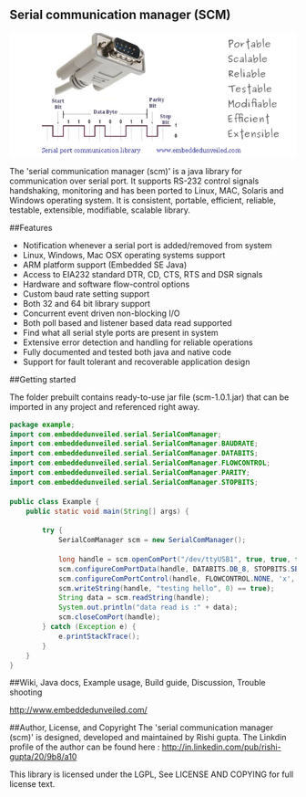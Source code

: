Serial communication manager (SCM)
-----------------------------------

![scm](images/scm.jpg "scm")

The 'serial communication manager (scm)' is a java library for communication over serial port. It supports RS-232 control signals handshaking, monitoring and has been ported to Linux, MAC, Solaris and Windows operating system. It is consistent, portable, efficient, reliable, testable, extensible, modifiable, scalable library.

##Features
- Notification whenever a serial port is added/removed from system
- Linux, Windows, Mac OSX operating systems support
- ARM platform support (Embedded SE Java)
- Access to EIA232 standard DTR, CD, CTS, RTS and DSR signals
- Hardware and software flow-control options
- Custom baud rate setting support
- Both 32 and 64 bit library support
- Concurrent event driven non-blocking I/O
- Both poll based and listener based data read supported
- Find what all serial style ports are present in system 
- Extensive error detection and handling for reliable operations
- Fully documented and tested both java and native code
- Support for fault tolerant and recoverable application design

##Getting started

The folder prebuilt contains ready-to-use jar file (scm-1.0.1.jar) that can be imported in any project and referenced right away.

```java
package example;
import com.embeddedunveiled.serial.SerialComManager;
import com.embeddedunveiled.serial.SerialComManager.BAUDRATE;
import com.embeddedunveiled.serial.SerialComManager.DATABITS;
import com.embeddedunveiled.serial.SerialComManager.FLOWCONTROL;
import com.embeddedunveiled.serial.SerialComManager.PARITY;
import com.embeddedunveiled.serial.SerialComManager.STOPBITS;

public class Example {
	public static void main(String[] args) {
	
		try {
			SerialComManager scm = new SerialComManager();
			
			long handle = scm.openComPort("/dev/ttyUSB1", true, true, false);
			scm.configureComPortData(handle, DATABITS.DB_8, STOPBITS.SB_1, PARITY.P_NONE, BAUDRATE.B115200, 0);
			scm.configureComPortControl(handle, FLOWCONTROL.NONE, 'x', 'x', false, false);
			scm.writeString(handle, "testing hello", 0) == true);
			String data = scm.readString(handle);
			System.out.println("data read is :" + data);
			scm.closeComPort(handle);
		} catch (Exception e) {
			e.printStackTrace();
		}
	}
}
```

##Wiki, Java docs, Example usage, Build guide, Discussion, Trouble shooting

http://www.embeddedunveiled.com/

##Author, License, and Copyright
The 'serial communication manager (scm)' is designed, developed and maintained by Rishi gupta. The Linkdin profile of the author can be found here : http://in.linkedin.com/pub/rishi-gupta/20/9b8/a10

This library is licensed under the LGPL, See LICENSE AND COPYING for full license text.
